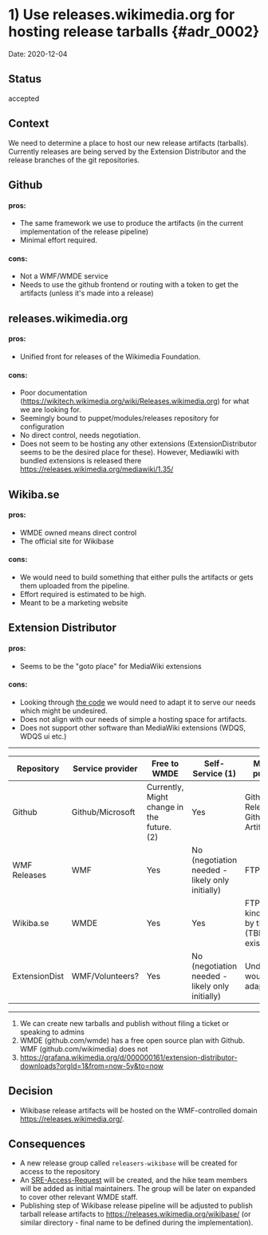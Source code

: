 # 1) Use releases.wikimedia.org for hosting release tarballs {#adr_0002}

Date: 2020-12-04

## Status

accepted

## Context

We need to determine a place to host our new release artifacts (tarballs).
Currently releases are being served by the Extension Distributor and the release branches of the git repositories.

## Github

#### pros:

- The same framework we use to produce the artifacts (in the current implementation of the release pipeline)
- Minimal effort required.

#### cons:

- Not a WMF/WMDE service
- Needs to use the github frontend or routing with a token to get the artifacts (unless it's made into a release)

## releases.wikimedia.org

#### pros:

- Unified front for releases of the Wikimedia Foundation.

#### cons:

- Poor documentation (https://wikitech.wikimedia.org/wiki/Releases.wikimedia.org) for what we are looking for.
- Seemingly bound to puppet/modules/releases repository for configuration
- No direct control, needs negotiation.
- Does not seem to be hosting any other extensions (ExtensionDistributor seems to be the desired place for these). However, Mediawiki with bundled extensions is released there https://releases.wikimedia.org/mediawiki/1.35/

## Wikiba.se

#### pros:

- WMDE owned means direct control
- The official site for Wikibase

#### cons:

- We would need to build something that either pulls the artifacts or gets them uploaded from the pipeline.
- Effort required is estimated to be high.
- Meant to be a marketing website

## Extension Distributor

#### pros:

- Seems to be the "goto place" for MediaWiki extensions

#### cons:

- Looking through [the code](https://github.com/wikimedia/labs-tools-extdist) we would need to adapt it to serve our needs which might be undesired.
- Does not align with our needs of simple a hosting space for artifacts.
- Does not support other software than MediaWiki extensions (WDQS, WDQS ui etc.)

---

| Repository    | Service provider | Free to WMDE                               | Self-Service (1)                                | Method of publishing                                               | Visibility/Current usage | Estimated effort | Documentation       | URL                              | Trusted |
| ------------- | ---------------- | ------------------------------------------ | ----------------------------------------------- | ------------------------------------------------------------------ | ------------------------ | ---------------- | ------------------- | -------------------------------- | ------- |
| Github        | Github/Microsoft | Currently, Might change in the future. (2) | Yes                                             | Github Releases / Github Action Artifact                           | -                        | Low              | Good                | github.com/wikimedia/            | no      |
| WMF Releases  | WMF              | Yes                                        | No (negotiation needed - likely only initially) | FTP/SFTP/SCP                                                       | -                        | High             | Poor                | releases.wikimedia.org           | yes     |
| Wikiba.se     | WMDE             | Yes                                        | Yes                                             | FTP or some kind of pulling by the server (TBD - not existing yet) | -                        | High             | Poor (non existent) | wikiba.se, or releases.wikiba.se | yes     |
| ExtensionDist | WMF/Volunteers?  | Yes                                        | No (negotiation needed - likely only initially) | Undefined, would need adaptations                                  | Low (3)                  | Very High        | Poor                | extdist.wmflabs.org/dist/        | yes     |

---

1. We can create new tarballs and publish without filing a ticket or speaking to admins
2. WMDE (github.com/wmde) has a free open source plan with Github. WMF (github.com/wikimedia) does not
3. https://grafana.wikimedia.org/d/000000161/extension-distributor-downloads?orgId=1&from=now-5y&to=now

## Decision

- Wikibase release artifacts will be hosted on the WMF-controlled domain https://releases.wikimedia.org/.

## Consequences

- A new release group called `releasers-wikibase` will be created for access to the repository
- An [SRE-Access-Request] will be created, and the hike team members will be added as initial maintainers. The group will be later on expanded to cover other relevant WMDE staff.
- Publishing step of Wikibase release pipeline will be adjusted to publish tarball release artifacts to https://releases.wikimedia.org/wikibase/ (or similar directory - final name to be defined during the implementation).

[SRE-Access-Request]: https://phabricator.wikimedia.org/T268818
